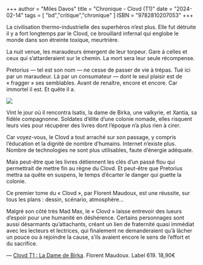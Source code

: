 +++
author = "Miles Davos"
title = "Chronique - Clovd (T1)"
date = "2024-02-14"
tags = [
    "bd","critique","chronique"
]
ISBN = "9782810207053"
+++

La civilisation thermo-industrielle des superhéros n’est plus. Elle fut détruite il y a fort longtemps par le Clovd, ce brouillard infernal qui englobe le monde dans son étreinte toxique, meurtrière.

La nuit venue, les maraudeurs émergent de leur torpeur. Gare à celles et ceux qui s’attarderaient sur le chemin. La mort sera leur seule récompense.

Pretorius — tel est son nom — ne cesse de passer de vie à trépas. Tué ici par un maraudeur. Là par un consumateur — dont le seul plaisir est de « fragger » ses semblables. Avant de renaître, encore et encore. Car immortel il est. Et quête il a.

![](/images/clovd-t1.jpeg)

Vint le jour où il rencontra Isatis, la dame de Birka, une valkyrie, et Xantia, sa fidèle compagnonne. Soldates d’élite d’une colonie nomade, elles risquent leurs vies pour récupérer des livres dont l’époque n’a plus rien à cirer.

Car voyez-vous, le Clovd a tout arraché sur son passage, y compris l’éducation et la dignité de nombre d’humains. Internet n’existe plus. Nombre de technologies ne sont plus utilisables, faute d’énergie adéquate.

Mais peut-être que les livres détiennent les clés d’un passé flou qui permettrait de mettre fin au règne du Clovd. Et peut-être que Pretorius mettra sa quête en suspens, le temps d’écarter le danger qui guette la colonie.

Ce premier tome du « Clovd », par Florent Maudoux, est une réussite, sur tous les plans : dessin, scénario, atmosphère…

Malgré son côté très Mad Max, le « Clovd » laisse entrevoir des lueurs d’espoir pour une humanité en déshérence. Certains personnages sont aussi désarmants qu’attachants, créant un lien de fraternité quasi immédiat avec les lecteurs et lectrices, qui finalement ne demanderaient qu’à lâcher un pouce ou à rejoindre la cause, s’ils avaient encore le sens de l’effort et du sacrifice.

—
[Clovd T1 : La Dame de Birka](https://www.editions-ruedesevres.fr/Clovd-T1-Le-Corbeau-et-Isatis). Florent Maudoux. Label 619. 18,90€
